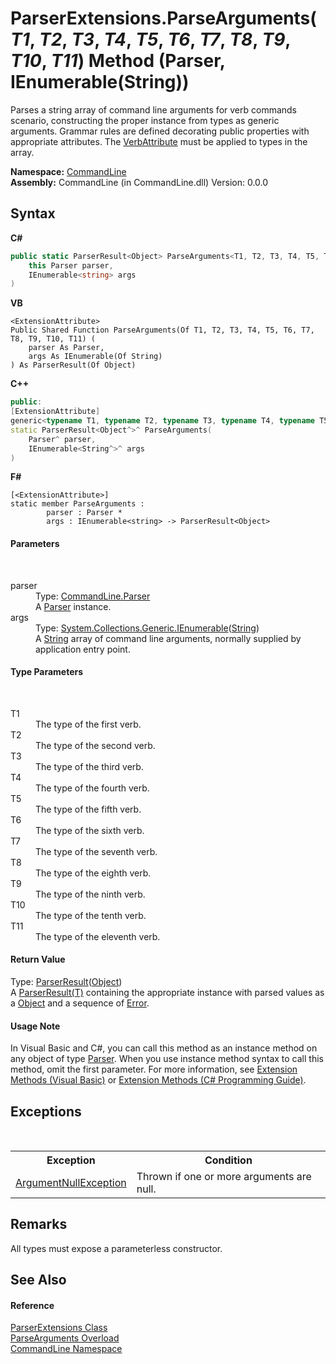 # ParserExtensions.ParseArguments(*T1*, *T2*, *T3*, *T4*, *T5*, *T6*, *T7*, *T8*, *T9*, *T10*, *T11*) Method (Parser, IEnumerable(String))
 

Parses a string array of command line arguments for verb commands scenario, constructing the proper instance from types as generic arguments. Grammar rules are defined decorating public properties with appropriate attributes. The <a href="T_CommandLine_VerbAttribute">VerbAttribute</a> must be applied to types in the array.

**Namespace:**&nbsp;<a href="N_CommandLine">CommandLine</a><br />**Assembly:**&nbsp;CommandLine (in CommandLine.dll) Version: 0.0.0

## Syntax

**C#**<br />
``` C#
public static ParserResult<Object> ParseArguments<T1, T2, T3, T4, T5, T6, T7, T8, T9, T10, T11>(
	this Parser parser,
	IEnumerable<string> args
)

```

**VB**<br />
``` VB
<ExtensionAttribute>
Public Shared Function ParseArguments(Of T1, T2, T3, T4, T5, T6, T7, T8, T9, T10, T11) ( 
	parser As Parser,
	args As IEnumerable(Of String)
) As ParserResult(Of Object)
```

**C++**<br />
``` C++
public:
[ExtensionAttribute]
generic<typename T1, typename T2, typename T3, typename T4, typename T5, typename T6, typename T7, typename T8, typename T9, typename T10, typename T11>
static ParserResult<Object^>^ ParseArguments(
	Parser^ parser, 
	IEnumerable<String^>^ args
)
```

**F#**<br />
``` F#
[<ExtensionAttribute>]
static member ParseArguments : 
        parser : Parser * 
        args : IEnumerable<string> -> ParserResult<Object> 

```


#### Parameters
&nbsp;<dl><dt>parser</dt><dd>Type: <a href="T_CommandLine_Parser">CommandLine.Parser</a><br />A <a href="T_CommandLine_Parser">Parser</a> instance.</dd><dt>args</dt><dd>Type: <a href="https://docs.microsoft.com/dotnet/api/system.collections.generic.ienumerable-1" target="_blank">System.Collections.Generic.IEnumerable</a>(<a href="https://docs.microsoft.com/dotnet/api/system.string" target="_blank">String</a>)<br />A <a href="https://docs.microsoft.com/dotnet/api/system.string" target="_blank">String</a> array of command line arguments, normally supplied by application entry point.</dd></dl>

#### Type Parameters
&nbsp;<dl><dt>T1</dt><dd>The type of the first verb.</dd><dt>T2</dt><dd>The type of the second verb.</dd><dt>T3</dt><dd>The type of the third verb.</dd><dt>T4</dt><dd>The type of the fourth verb.</dd><dt>T5</dt><dd>The type of the fifth verb.</dd><dt>T6</dt><dd>The type of the sixth verb.</dd><dt>T7</dt><dd>The type of the seventh verb.</dd><dt>T8</dt><dd>The type of the eighth verb.</dd><dt>T9</dt><dd>The type of the ninth verb.</dd><dt>T10</dt><dd>The type of the tenth verb.</dd><dt>T11</dt><dd>The type of the eleventh verb.</dd></dl>

#### Return Value
Type: <a href="T_CommandLine_ParserResult_1">ParserResult</a>(<a href="https://docs.microsoft.com/dotnet/api/system.object" target="_blank">Object</a>)<br />A <a href="T_CommandLine_ParserResult_1">ParserResult(T)</a> containing the appropriate instance with parsed values as a <a href="https://docs.microsoft.com/dotnet/api/system.object" target="_blank">Object</a> and a sequence of <a href="T_CommandLine_Error">Error</a>.

#### Usage Note
In Visual Basic and C#, you can call this method as an instance method on any object of type <a href="T_CommandLine_Parser">Parser</a>. When you use instance method syntax to call this method, omit the first parameter. For more information, see <a href="https://docs.microsoft.com/dotnet/visual-basic/programming-guide/language-features/procedures/extension-methods">Extension Methods (Visual Basic)</a> or <a href="https://docs.microsoft.com/dotnet/csharp/programming-guide/classes-and-structs/extension-methods">Extension Methods (C# Programming Guide)</a>.

## Exceptions
&nbsp;<table><tr><th>Exception</th><th>Condition</th></tr><tr><td><a href="https://docs.microsoft.com/dotnet/api/system.argumentnullexception" target="_blank">ArgumentNullException</a></td><td>Thrown if one or more arguments are null.</td></tr></table>

## Remarks
All types must expose a parameterless constructor.

## See Also


#### Reference
<a href="T_CommandLine_ParserExtensions">ParserExtensions Class</a><br /><a href="Overload_CommandLine_ParserExtensions_ParseArguments">ParseArguments Overload</a><br /><a href="N_CommandLine">CommandLine Namespace</a><br />